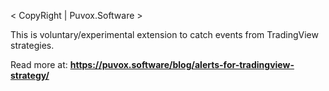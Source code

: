 <  CopyRight | Puvox.Software >

This is voluntary/experimental extension to catch events from TradingView strategies.

Read more at:  **https://puvox.software/blog/alerts-for-tradingview-strategy/**
